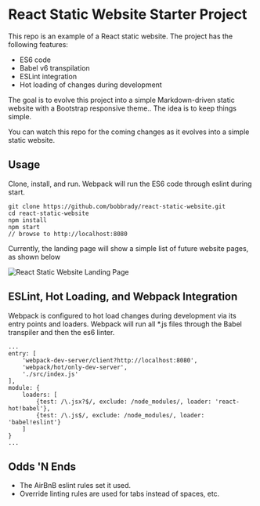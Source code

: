 # React Static Website Starter Project
This repo is an example of a React static website.  The project has the following features:

* ES6 code
* Babel v6 transpilation
* ESLint integration
* Hot loading of changes during development

The goal is to evolve this project into a simple Markdown-driven static website with a Bootstrap responsive theme.. The idea is to keep things simple.

You can watch this repo for the coming changes as it evolves into a simple
static website.

Usage
-----

Clone, install, and run.  Webpack will run the ES6 code through eslint during start.
```
git clone https://github.com/bobbrady/react-static-website.git
cd react-static-website
npm install
npm start
// browse to http://localhost:8080
```
Currently, the landing page will show a simple list of future website pages, as shown below

![React Static Website Landing Page](https://cloud.githubusercontent.com/assets/9534794/17646320/752403f0-6192-11e6-839c-af483d68967e.png)

ESLint, Hot Loading, and Webpack Integration
-----
Webpack is configured to hot load changes during development via its entry points and loaders.  Webpack will run all *.js files through the Babel transpiler and then the es6 linter.
```
...
entry: [
	'webpack-dev-server/client?http://localhost:8080',
	'webpack/hot/only-dev-server',
	'./src/index.js'
],
module: {
	loaders: [
		{test: /\.jsx?$/, exclude: /node_modules/, loader: 'react-hot!babel'},
		{test: /\.js$/, exclude: /node_modules/, loader: 'babel!eslint'}
	]
}
...
```

Odds 'N Ends
-----
* The AirBnB eslint rules set it used.
* Override linting rules are used for tabs instead of spaces, etc.
